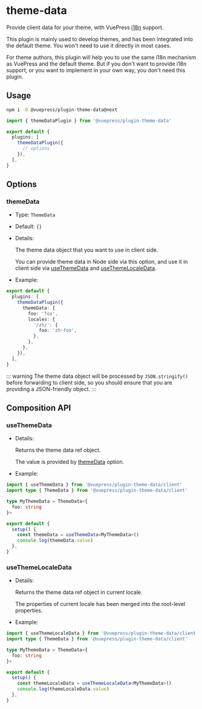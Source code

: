 # theme-data

<NpmBadge package="@vuepress/plugin-theme-data" />

Provide client data for your theme, with VuePress [i18n](../../guide/i18n.md) support.

This plugin is mainly used to develop themes, and has been integrated into the default theme. You won't need to use it directly in most cases.

For theme authors, this plugin will help you to use the same i18n mechanism as VuePress and the default theme. But if you don't want to provide i18n support, or you want to implement in your own way, you don't need this plugin.

## Usage

```bash
npm i -D @vuepress/plugin-theme-data@next
```

```ts
import { themeDataPlugin } from '@vuepress/plugin-theme-data'

export default {
  plugins: [
    themeDataPlugin({
      // options
    }),
  ],
}
```

## Options

### themeData

- Type: `ThemeData`

- Default: `{}`

- Details:

  The theme data object that you want to use in client side.

  You can provide theme data in Node side via this option, and use it in client side via [useThemeData](#useThemeData) and [useThemeLocaleData](#useThemeLocaleData).

- Example:

```ts
export default {
  plugins: [
    themeDataPlugin({
      themeData: {
        foo: 'foo',
        locales: {
          '/zh/': {
            foo: 'zh-foo',
          },
        },
      },
    }),
  ],
}
```

::: warning
The theme data object will be processed by `JSON.stringify()` before forwarding to client side, so you should ensure that you are providing a JSON-friendly object.
:::

## Composition API

### useThemeData

- Details:

  Returns the theme data ref object.
  
  The value is provided by [themeData](#themeData) option.

- Example:

```ts
import { useThemeData } from '@vuepress/plugin-theme-data/client'
import type { ThemeData } from '@vuepress/plugin-theme-data/client'

type MyThemeData = ThemeData<{
  foo: string
}>

export default {
  setup() {
    const themeData = useThemeData<MyThemeData>()
    console.log(themeData.value)
  },
}
```

### useThemeLocaleData

- Details:

  Returns the theme data ref object in current locale.

  The properties of current locale has been merged into the root-level properties.

- Example:

```ts
import { useThemeLocaleData } from '@vuepress/plugin-theme-data/client'
import type { ThemeData } from '@vuepress/plugin-theme-data/client'

type MyThemeData = ThemeData<{
  foo: string
}>

export default {
  setup() {
    const themeLocaleData = useThemeLocaleData<MyThemeData>()
    console.log(themeLocaleData.value)
  },
}
```
